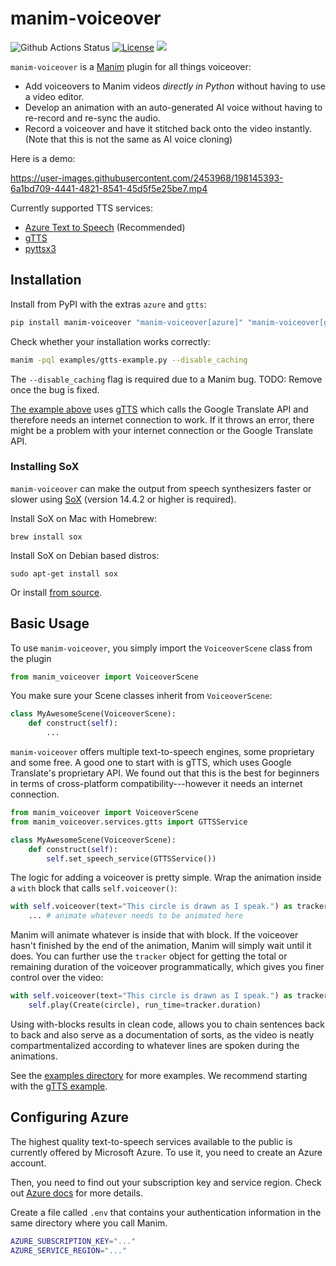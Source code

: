 # manim-voiceover

![Github Actions Status](https://github.com/ManimCommunity/manim-voiceover/workflows/Build/badge.svg)
[![License](https://img.shields.io/github/license/ManimCommunity/manim-voiceover.svg?color=blue)](https://github.com/ManimCommunity/manim-voiceover/blob/main/LICENSE)
[![](https://dcbadge.vercel.app/api/server/qY23bthHTY?style=flat)](https://manim.community/discord)

`manim-voiceover` is a [Manim](https://manim.community) plugin for all things voiceover:

- Add voiceovers to Manim videos _directly in Python_ without having to use a video editor.
- Develop an animation with an auto-generated AI voice without having to re-record and re-sync the audio.
- Record a voiceover and have it stitched back onto the video instantly. (Note that this is not the same as AI voice cloning)

Here is a demo:

https://user-images.githubusercontent.com/2453968/198145393-6a1bd709-4441-4821-8541-45d5f5e25be7.mp4

Currently supported TTS services:

- [Azure Text to Speech](https://azure.microsoft.com/en-us/services/cognitive-services/text-to-speech/) (Recommended)
- [gTTS](https://github.com/pndurette/gTTS/)
- [pyttsx3](https://github.com/nateshmbhat/pyttsx3)

## Installation

Install from PyPI with the extras `azure` and `gtts`:

```sh
pip install manim-voiceover "manim-voiceover[azure]" "manim-voiceover[gtts]"
```

Check whether your installation works correctly:

```sh
manim -pql examples/gtts-example.py --disable_caching
```

The `--disable_caching` flag is required due to a Manim bug. TODO: Remove once the bug is fixed.

[The example above](examples/gtts-example.py) uses [gTTS](https://github.com/pndurette/gTTS/) which calls the Google Translate API and therefore needs an internet connection to work. If it throws an error, there might be a problem with your internet connection or the Google Translate API.

### Installing SoX

`manim-voiceover` can make the output from speech synthesizers faster or slower using [SoX](http://sox.sourceforge.net/) (version 14.4.2 or higher is required).

Install SoX on Mac with Homebrew:

`brew install sox`

Install SoX on Debian based distros:

`sudo apt-get install sox`

Or install [from source](https://sourceforge.net/projects/sox/files/sox/).

## Basic Usage

To use `manim-voiceover`, you simply import the `VoiceoverScene` class from the plugin

```py
from manim_voiceover import VoiceoverScene
```

You make sure your Scene classes inherit from `VoiceoverScene`:

```py
class MyAwesomeScene(VoiceoverScene):
    def construct(self):
        ...
```

`manim-voiceover` offers multiple text-to-speech engines, some proprietary and some free. A good one to start with is gTTS, which uses Google Translate's proprietary API. We found out that this is the best for beginners in terms of cross-platform compatibility---however it needs an internet connection.

```py
from manim_voiceover import VoiceoverScene
from manim_voiceover.services.gtts import GTTSService

class MyAwesomeScene(VoiceoverScene):
    def construct(self):
        self.set_speech_service(GTTSService())
```

The logic for adding a voiceover is pretty simple. Wrap the animation inside a `with` block that calls `self.voiceover()`:

```py
with self.voiceover(text="This circle is drawn as I speak.") as tracker:
    ... # animate whatever needs to be animated here
```

Manim will animate whatever is inside that with block. If the voiceover hasn't finished by the end of the animation, Manim will simply wait until it does. You can further use the `tracker` object for getting the total or remaining duration of the voiceover programmatically, which gives you finer control over the video:

```py
with self.voiceover(text="This circle is drawn as I speak.") as tracker:
    self.play(Create(circle), run_time=tracker.duration)
```

Using with-blocks results in clean code, allows you to chain sentences back to back and also serve as a documentation of sorts, as the video is neatly compartmentalized according to whatever lines are spoken during the animations.

See the [examples directory](./examples) for more examples. We recommend starting with the [gTTS example](https://github.com/ManimCommunity/manim-voiceover/blob/main/examples/gtts-example.py).

## Configuring Azure

The highest quality text-to-speech services available to the public is currently offered by Microsoft Azure. To use it, you need to create an Azure account.

Then, you need to find out your subscription key and service region. Check out [Azure docs](https://docs.microsoft.com/en-us/azure/cognitive-services/speech-service/) for more details.

Create a file called `.env` that contains your authentication information in the same directory where you call Manim.

```sh
AZURE_SUBSCRIPTION_KEY="..."
AZURE_SERVICE_REGION="..."
```
